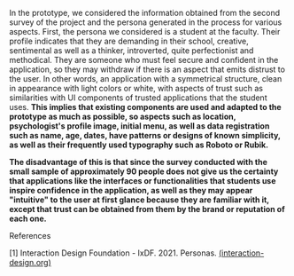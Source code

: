 In the prototype, we considered the information obtained from the second survey of the project and the persona generated in the process for various aspects. First, the persona we considered is a student at the faculty. Their profile indicates that they are demanding in their school, creative, sentimental as well as a thinker, introverted, quite perfectionist and methodical. They are someone who must feel secure and confident in the application, so they may withdraw if there is an aspect that emits distrust to the user. In other words, an application with a symmetrical structure, clean in appearance with light colors or white, with aspects of trust such as similarities with UI components of trusted applications that the student uses. **This implies that existing components are used and adapted to the prototype as much as possible, so aspects such as location, psychologist's profile image, initial menu, as well as data registration such as name, age, dates, have patterns or designs of known simplicity, as well as their frequently used typography such as Roboto or Rubik.**

**The disadvantage of this is that since the survey conducted with the small sample of approximately 90 people does not give us the certainty that applications like the interfaces or functionalities that students use inspire confidence in the application, as well as they may appear "intuitive" to the user at first glance because they are familiar with it, except that trust can be obtained from them by the brand or reputation of each one.**



References


[1] Interaction Design Foundation - IxDF. 2021. Personas. [(interaction-design.org)](https://www.interaction-design.org/literature/book/the-encyclopedia-of-human-computer-interaction-2nd-ed/personas)
